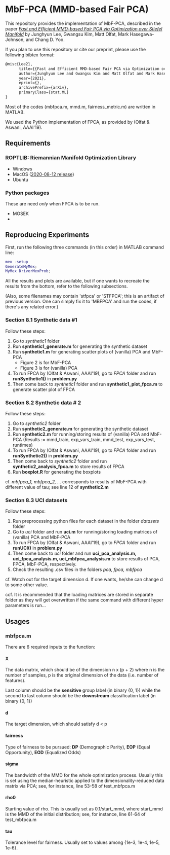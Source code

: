# MbF-PCA (MMD-based Fair PCA)

This repository provides the implementation of MbF-PCA, described in the paper [*Fast and Efficient MMD-based Fair PCA via Optimization over Stiefel Manifold*]() by Junghyun Lee, Gwangsu Kim, Matt Olfat, Mark Hasegawa-Johnson, and Chang D. Yoo.

If you plan to use this repository or cite our preprint, please use the following bibtex format:

```latex
@misc{Lee21,
      title={{Fast and Efficient MMD-based Fair PCA via Optimization over Stiefel Manifold}}, 
      author={Junghyun Lee and Gwangsu Kim and Matt Olfat and Mark Hasegawa-Johnson and Chang D. Yoo},
      year={2021},
      eprint={},
      archivePrefix={arXiv},
      primaryClass={stat.ML}
}
```

Most of the codes (mbfpca.m, mmd.m, fairness_metric.m) are written in MATLAB.

We used the Python implementation of FPCA, as provided by (Olfat & Aswani, AAAI'19).

## Requirements

### ROPTLIB: Riemannian Manifold Optimization Library

- Windows
- MacOS ([2020-08-12 release](https://github.com/whuang08/ROPTLIB/releases/tag/0.8))
- Ubuntu

### Python packages

These are need *only* when FPCA is to be run.

- MOSEK
- 

## Reproducing Experiments

First, run the following three commands (in this order) in MATLAB command line:

```matlab
mex -setup
GenerateMyMex;
MyMex DriverMexProb;
```

All the results and plots are available, but if one wants to recreate the results from the bottom, refer to the following subsections.

(Also, some filenames may contain 'stfpca' or 'STFPCA'; this is an artifact of previous version. One can simply fix it to 'MBFPCA' and run the codes, if there's any related error.)

### Section 8.1 Synthetic data \#1

Follow these steps:

1. Go to *synthetic1* folder
2. Run **synthetic1_generate.m** for generating the synthetic dataset
3. Run **synthetic1.m** for generating scatter plots of (vanilla) PCA and MbF-PCA
   - Figure 2 is for MbF-PCA
   - Figure 3 is for (vanilla) PCA
4. To run FPCA by (Olfat & Aswani, AAAI'19), go to *FPCA* folder and run **runSynthetic1()** in **problem.py**
5. Then come back to *synthetic1* folder and run **synthetic1_plot_fpca.m** to generate scatter plot of FPCA

### Section 8.2 Synthetic data \# 2

Follow these steps:

1. Go to *synthetic2* folder
2. Run **synthetic2_generate.m** for generating the synthetic dataset
3. Run **synthetic2.m** for running/storing results of (vanilla) PCA and MbF-PCA
   (Results := mmd_train, exp_vars_train, mmd_test, exp_vars_test, runtimes)
4. To run FPCA by (Olfat & Aswani, AAAI'19), go to *FPCA* folder and run **runSynthetic2()** in **problem.py**
5. Then come back to *synthetic2* folder and run **synthetic2_analysis_fpca.m** to store results of FPCA
6. Run **boxplot.R** for generating the boxplots



cf. *mbfpca_1, mbfpca_2, ...* corresponds to results of MbF-PCA with different value of tau; see line 12 of **synthetic2.m**

### Section 8.3 UCI datasets

Follow these steps:

1. Run preprocessing python files for each dataset in the folder *datasets* folder
2. Go to *uci* folder and run **uci.m** for running/storing loading matrices of (vanilla) PCA and MbF-PCA
3. To run FPCA by (Olfat & Aswani, AAAI'19), go to *FPCA* folder and run **runUCI()** in **problem.py**
4. Then come back to *uci* folder and run **uci_pca_analysis.m, uci_fpca_analysis.m, uci_mbfpca_analysis.m** to store results of PCA, FPCA, MbF-PCA, respectively.
5. Check the resulting .csv files in the folders *pca, fpca, mbfpca*



cf. Watch out for the target dimension d. If one wants, he/she can change d to some other value.

ccf. It is recommended that the loading matrices are stored in separate folder as they will get overwritten if the same command with different hyper parameters is run...

## Usages

### mbfpca.m

There are 6 required inputs to the function:

#### X

The data matrix, which should be of the dimension n x (p + 2) where n is the number of samples, p is the original dimension of the data (i.e. number of features).

Last column should be the **sensitive** group label (in binary {0, 1}) while the second to last column should be the **downstream** classification label (in binary {0, 1})

#### d

The target dimension, which should satisfy d < p

#### fairness

Type of fairness to be pursued: **DP** (Demographic Parity), **EOP** (Equal Opportunity), **EOD** (Equalized Odds)

#### sigma

The bandwidth of the MMD for the whole optimization process. Usually this is set using the median-heuristic applied to the dimensionality-reduced data matrix via PCA; see, for instance, line 53-58 of test_mbfpca.m

#### rho0

Starting value of rho. This is usually set as 0.1/start_mmd, where start_mmd is the MMD of the initial distribution; see, for instance, line 61-64 of test_mbfpca.m

#### tau

Tolerance level for fairness. Usually set to values among {1e-3, 1e-4, 1e-5, 1e-6}.
